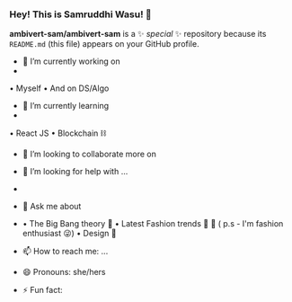 ### Hey! This is Samruddhi Wasu! 👋


**ambivert-sam/ambivert-sam** is a ✨ _special_ ✨ repository because its `README.md` (this file) appears on your GitHub profile.


- 🔭 I’m currently working on 
- 
 • Myself
 • And on DS/Algo
 
- 🌱 I’m currently learning
- 
 • React JS
 • Blockchain ⛓
 
- 👯 I’m looking to collaborate more on 
 
- 🤔 I’m looking for help with ...
- 
- 💬 Ask me about 
- 
  • The Big Bang theory 🎥
  • Latest Fashion trends 👟 👒
  ( p.s - I'm fashion enthusiast 😜)
  • Design 🎨
  
- 📫 How to reach me: ...
- 😄 Pronouns: she/hers

- ⚡ Fun fact: 

